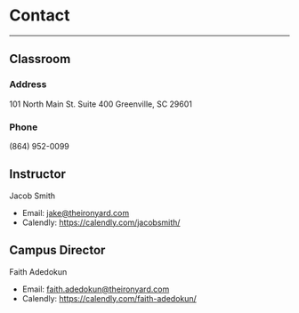# Contact

* * *

## Classroom

### Address
101 North Main St.
Suite 400
Greenville, SC 29601

### Phone
(864) 952-0099

## Instructor
Jacob Smith

- Email: jake@theironyard.com
- Calendly: https://calendly.com/jacobsmith/

## Campus Director
Faith Adedokun

- Email: faith.adedokun@theironyard.com
- Calendly: https://calendly.com/faith-adedokun/
